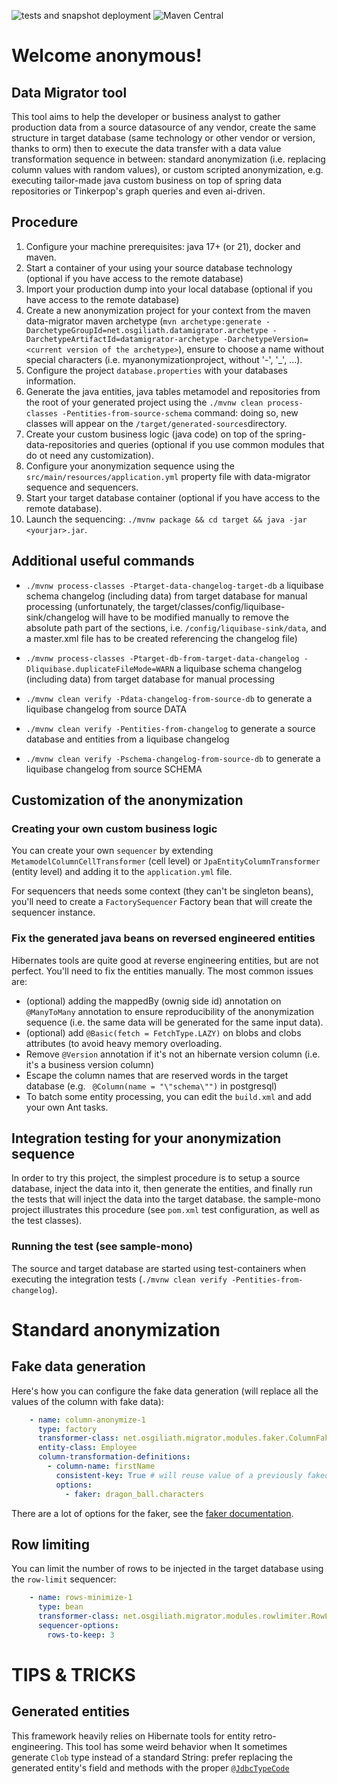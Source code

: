 ![tests and snapshot deployment](https://github.com/OsgiliathEnterprise/data-migrator/actions/workflows/maven.yml/badge.svg)
![Maven Central](https://img.shields.io/maven-central/v/net.osgiliath.datamigrator/data-migrator)

# Welcome anonymous!

## Data Migrator tool

This tool aims to help the developer or business analyst to gather production data from a source datasource of any
vendor, create the same structure in target database  (same technology or other vendor or version, thanks to orm) then
to execute the data transfer with a data value transformation sequence in between: standard anonymization (i.e.
replacing column values with random values), or custom scripted anonymization, e.g. executing tailor-made java custom
business on top of spring data repositories or Tinkerpop's graph queries and even ai-driven.

## Procedure

1. Configure your machine prerequisites: java 17+ (or 21), docker and maven.
2. Start a container of your using your source database technology (optional if you have access to the remote database)
3. Import your production dump into your local database (optional if you have access to the remote database)
4. Create a new anonymization project for your context from the maven data-migrator maven
   archetype (`mvn archetype:generate -DarchetypeGroupId=net.osgiliath.datamigrator.archetype -DarchetypeArtifactId=datamigrator-archetype -DarchetypeVersion=<current version of the archetype>`),
   ensure to choose a name without special characters (i.e. myanonymizationproject, without '-', '_', ...).
5. Configure the project `database.properties` with your databases information.
6. Generate the java entities, java tables metamodel and repositories from the root of your generated project using
   the `./mvnw clean process-classes -Pentities-from-source-schema` command: doing so, new classes will appear on
   the `/target/generated-sources`directory.
7. Create your custom business logic (java code) on top of the spring-data-repositories and queries (optional if you use
   common modules that do ot need any customization).
8. Configure your anonymization sequence using the `src/main/resources/application.yml`  property file with
   data-migrator sequence and sequencers.
9. Start your target database container (optional if you have access to the remote database).
10. Launch the sequencing: `./mvnw package && cd target && java -jar <yourjar>.jar`.

## Additional useful commands

* `./mvnw process-classes -Ptarget-data-changelog-target-db` a liquibase schema changelog (including data) from target
  database for manual processing (unfortunately, the target/classes/config/liquibase-sink/changelog will have to be
  modified manually to remove the absolute path part of the <loadData/> sections, i.e. `/config/liquibase-sink/data`,
  and a master.xml file has to be
  created referencing the changelog file)
* `./mvnw process-classes -Ptarget-db-from-target-data-changelog -Dliquibase.duplicateFileMode=WARN` a liquibase schema
  changelog (including data) from target database for manual processing

* `./mvnw clean verify -Pdata-changelog-from-source-db` to generate a liquibase changelog from source DATA
* `./mvnw clean verify -Pentities-from-changelog` to generate a source database and entities from a liquibase changelog
* `./mvnw clean verify -Pschema-changelog-from-source-db` to generate a liquibase changelog from source SCHEMA

## Customization of the anonymization

### Creating your own custom business logic

You can create your own `sequencer` by extending `MetamodelColumnCellTransformer` (cell level)
or `JpaEntityColumnTransformer` (entity level) and adding it to the `application.yml` file.

For sequencers that needs some context (they can't be singleton beans), you'll need to create a `FactorySequencer`
Factory bean that will create the sequencer instance.

### Fix the generated java beans on reversed engineered entities

Hibernates tools are quite good at reverse engineering entities, but are not perfect. You'll need to fix the entities
manually. The most common issues are:

- (optional) adding the mappedBy (ownig side id) annotation on `@ManyToMany` annotation to ensure reproducibility of the
  anonymization sequence (i.e. the same data will be generated for the same input data).
- (optional) add `@Basic(fetch = FetchType.LAZY)` on blobs and clobs attributes (to avoid heavy memory overloading.
- Remove `@Version` annotation if it's not an hibernate version column (i.e. it's a business version column)
- Escape the column names that are reserved words in the target database (e.g. ` @Column(name = "\"schema\"")` in
  postgresql)
- To batch some entity processing, you can edit the `build.xml` and add your own Ant tasks.

## Integration testing for your anonymization sequence

In order to try this project, the simplest procedure is to setup a source database, inject the data into it, then
generate the entities, and finally run the tests that will inject the data into the target database.
the sample-mono project illustrates this procedure (see `pom.xml` test configuration, as well as the test classes).

### Running the test (see sample-mono)

The source and target database are started using test-containers when executing the integration
tests (`./mvnw clean verify -Pentities-from-changelog`).

# Standard anonymization

## Fake data generation

Here's how you can configure the fake data generation (will replace all the values of the column with fake data):

```yaml
    - name: column-anonymize-1
      type: factory
      transformer-class: net.osgiliath.migrator.modules.faker.ColumnFaker
      entity-class: Employee
      column-transformation-definitions:
        - column-name: firstName
          consistent-key: True # will reuse value of a previously faked entry
          options:
            - faker: dragon_ball.characters

```

There are a lot of options for the faker, see
the [faker documentation](https://www.datafaker.net/documentation/getting-started/).

## Row limiting

You can limit the number of rows to be injected in the target database using the `row-limit` sequencer:

```yaml
    - name: rows-minimize-1
      type: bean
      transformer-class: net.osgiliath.migrator.modules.rowlimiter.RowLimiter
      sequencer-options:
        rows-to-keep: 3
```

# TIPS & TRICKS

## Generated entities

This framework heavily relies on Hibernate tools for entity retro-engineering. This tool has some weird behavior when
It sometimes generate `Clob` type instead of a standard String: prefer replacing the generated entity's field and
methods with the
proper [`@JdbcTypeCode`](https://docs.jboss.org/hibernate/stable/orm/userguide/html_single/Hibernate_User_Guide.html#basic-String)
